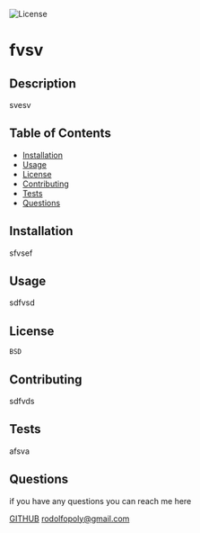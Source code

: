 

  ![License](https://img.shields.io/crates/l/BSD?color=green&style=for-the-badge)

  # fvsv 
  
  ## Description
  
  svesv
  
  ## Table of Contents
  * [Installation](#installation)
  * [Usage](#usage)
  * [License](#license)
  * [Contributing](#contributing)
  * [Tests](#tests)
  * [Questions](#questions)
  
  ## Installation
  
  sfvsef
  
  ## Usage
  
  sdfvsd

  ## License
  
    BSD
  
  ## Contributing
  
  sdfvds
 
  ## Tests
  
  afsva
  
  ## Questions
  if you have any questions you can reach me here

  [GITHUB](https://github.com/rodolfopoly)
  [rodolfopoly@gmail.com](mailto:rodolfopoly@gmail.com)
  
  